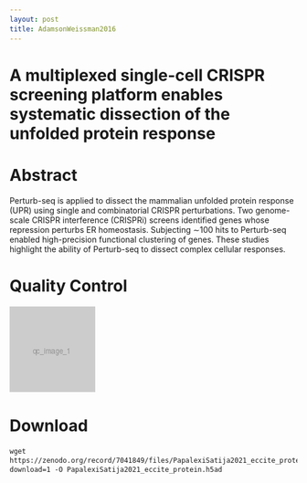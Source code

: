 ```yaml
---
layout: post
title: AdamsonWeissman2016
---
```


A multiplexed single-cell CRISPR screening platform enables systematic dissection of the unfolded protein response
==================================================================================================================

# Abstract


Perturb-seq is applied to dissect the mammalian unfolded protein response (UPR) using single and combinatorial CRISPR perturbations. Two genome-scale CRISPR interference (CRISPRi) screens identified genes whose repression perturbs ER homeostasis. Subjecting ∼100 hits to Perturb-seq enabled high-precision functional clustering of genes. These studies highlight the ability of Perturb-seq to dissect complex cellular responses.


# Quality Control
![QC1.png](qc_image_1.png)


# Download


```
wget https://zenodo.org/record/7041849/files/PapalexiSatija2021_eccite_protein.h5ad?download=1 -O PapalexiSatija2021_eccite_protein.h5ad
```